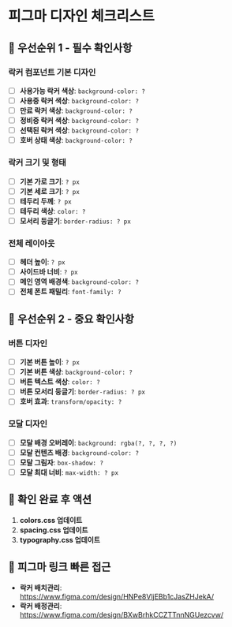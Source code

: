 # 피그마 디자인 체크리스트

## 🎯 우선순위 1 - 필수 확인사항

### 락커 컴포넌트 기본 디자인
- [ ] **사용가능 락커 색상**: `background-color: ?`
- [ ] **사용중 락커 색상**: `background-color: ?`
- [ ] **만료 락커 색상**: `background-color: ?`
- [ ] **정비중 락커 색상**: `background-color: ?`
- [ ] **선택된 락커 색상**: `background-color: ?`
- [ ] **호버 상태 색상**: `background-color: ?`

### 락커 크기 및 형태
- [ ] **기본 가로 크기**: `? px`
- [ ] **기본 세로 크기**: `? px`
- [ ] **테두리 두께**: `? px`
- [ ] **테두리 색상**: `color: ?`
- [ ] **모서리 둥글기**: `border-radius: ? px`

### 전체 레이아웃
- [ ] **헤더 높이**: `? px`
- [ ] **사이드바 너비**: `? px`
- [ ] **메인 영역 배경색**: `background-color: ?`
- [ ] **전체 폰트 패밀리**: `font-family: ?`

## 🎯 우선순위 2 - 중요 확인사항

### 버튼 디자인
- [ ] **기본 버튼 높이**: `? px`
- [ ] **기본 버튼 색상**: `background-color: ?`
- [ ] **버튼 텍스트 색상**: `color: ?`
- [ ] **버튼 모서리 둥글기**: `border-radius: ? px`
- [ ] **호버 효과**: `transform/opacity: ?`

### 모달 디자인
- [ ] **모달 배경 오버레이**: `background: rgba(?, ?, ?, ?)`
- [ ] **모달 컨텐츠 배경**: `background-color: ?`
- [ ] **모달 그림자**: `box-shadow: ?`
- [ ] **모달 최대 너비**: `max-width: ? px`

## 📝 확인 완료 후 액션

1. **colors.css 업데이트**
2. **spacing.css 업데이트**
3. **typography.css 업데이트**

## 🔗 피그마 링크 빠른 접근
- **락커 배치관리**: https://www.figma.com/design/HNPe8VljEBb1cJasZHJekA/
- **락커 배정관리**: https://www.figma.com/design/BXwBrhkCCZTTnnNGUezcvw/